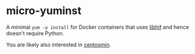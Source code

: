 # micro-yuminst

A minimal `yum -y install` for Docker containers that uses
[libhif](https://github.com/rpm-software-management/libhif)
and hence doesn't require Python.

You are likely also interested in
[centosmin](https://gitlab.com/cgwalters/centosmin).
